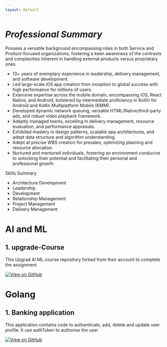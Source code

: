 ```yaml
---
layout: default
---
```

# *Professional Summary*

Possess a versatile background encompassing roles in both Service and Product-focused organizations, fostering a keen awareness of the contrasts and complexities inherent in handling external products versus proprietary ones.
- 13+ years of exemplary experience in leadership, delivery management, and software development. 
- Led large-scale iOS app creation from inception to global success with high performance for millions of users. 
- Extensive expertise across the mobile domain, encompassing iOS, React Native, and Android, bolstered by intermediate proficiency in Kotlin for Android and Kotlin Multiplatform Mobile (KMM). 
- Developed dynamic network queuing, versatile HTML/Native/third-party ads, and robust video playback framework. 
- Adeptly managed teams, excelling in delivery management, resource evaluation, and performance appraisals. 
- Exhibited mastery in design patterns, scalable app architectures, and adept data structure and algorithm understanding. 
- Adept at precise WBS creation for presales, optimizing planning and resource allocation. 
- Nurtured and mentored individuals, fostering an environment conducive to unlocking their potential and facilitating their personal and professional growth. 

Skills Summary
- Architecture Development
- Leadership
- Development
- Relationship Management
- Project Management
- Delivery Management

# AI and ML
## 1. upgrade-Course

This Upgrad AI ML course repository forked from their account to complete the assignment

[![View on GitHub](https://img.shields.io/badge/GitHub-View_on_GitHub-blue?logo=GitHub)](https://github.com/mohitdb7/upgrade-Course)

# Golang
## 1. Banking application

This application contains code to authenticate, add, delete and update user profile. It use authToken to authorise the user

[![View on GitHub](https://img.shields.io/badge/GitHub-View_on_GitHub-blue?logo=GitHub)](https://github.com/mohitdb7/golang/tree/main/02-banking-hexagonal-architecture)
